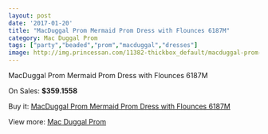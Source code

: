 ```yaml
---
layout: post
date: '2017-01-20'
title: "MacDuggal Prom Mermaid Prom Dress with Flounces 6187M"
category: Mac Duggal Prom
tags: ["party","beaded","prom","macduggal","dresses"]
image: http://img.princessan.com/11382-thickbox_default/macduggal-prom-mermaid-prom-dress-with-flounces-6187m.jpg
---
```

MacDuggal Prom Mermaid Prom Dress with Flounces 6187M

On Sales: **$359.1558**
<a href="https://www.princessan.com/en/mac-duggal-prom/5292-macduggal-prom-mermaid-prom-dress-with-flounces-6187m.html"><amp-img layout="responsive" width="600" height="600" src="//img.princessan.com/11382-thickbox_default/macduggal-prom-mermaid-prom-dress-with-flounces-6187m.jpg" alt="MacDuggal Prom Mermaid Prom Dress with Flounces 6187M 0" /></a>

Buy it: [MacDuggal Prom Mermaid Prom Dress with Flounces 6187M](https://www.princessan.com/en/mac-duggal-prom/5292-macduggal-prom-mermaid-prom-dress-with-flounces-6187m.html "MacDuggal Prom Mermaid Prom Dress with Flounces 6187M")

View more: [Mac Duggal Prom](https://www.princessan.com/en/42-mac-duggal-prom "Mac Duggal Prom")